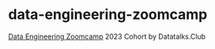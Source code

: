 # data-engineering-zoomcamp
[Data Engineering Zoomcamp](https://github.com/DataTalksClub/data-engineering-zoomcamp) 2023 Cohort by Datatalks.Club
